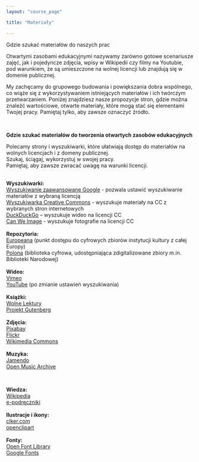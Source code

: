 ```yaml
---
layout: "course_page"

title: "Materiały"

---
```


<div class="text-center screen-title">
Gdzie szukać materiałów do naszych prac
</div>

<div class="screen-content">
  <p>
  Otwartymi zasobami edukacyjnymi nazywamy zarówno gotowe scenariusze zajęć, jak i pojedyncze zdjęcia, wpisy w Wikipedii czy filmy na Youtubie, pod warunkiem, że są umieszczone na wolnej licencji lub znajdują się w domenie publicznej.
  </p>
  
  <p>
  My zachęcamy do grupowego budowania i powiększania dobra wspólnego, co wiąże się z wykorzystywaniem istniejących materiałów i ich twórczym przetwarzaniem. Poniżej znajdziesz nasze propozycje stron, gdzie można znaleźć wartościowe, otwarte materiały, które mogą stać się elementami Twojej pracy. Pamiętaj tylko, aby zawsze oznaczyć źródło.

  </p>
  
&nbsp;
<p>
  <strong>Gdzie szukać materiałów do tworzenia otwartych zasobów edukacyjnych</strong>
</p>
<p>
  Polecamy strony i wyszukiwarki, które ułatwiają dostęp do materiałów na wolnych licencjach i z domeny publicznej. <br/>
Szukaj, ściągaj, wykorzystuj w swojej pracy. <br/>  
Pamiętaj, aby zawsze zwracać uwagę na warunki licencji. <br/>
</p>
&nbsp;  


<div class="row">
  <div class="col-md-2">
   <img src="{{ site.baseurl }}/img/zasoby_ikona1.png" alt=""/>          
  </div>   
  <div class="col-md-10">
    <strong>Wyszukiwarki:</strong><br/>
    <a class="content-link" target="_blank" href="https://www.google.com/advanced_search">Wyszukiwanie zaawansowane Google</a> - pozwala ustawić wyszukiwanie materiałów z wybraną licencją <br/>
	 <a class="content-link" target="_blank" href="https://ccsearch.creativecommons.org/"> Wyszukiwarka Creative Commons</a> - wyszukuje materiały na CC z wybranych stron internetowych <br/>
	 <a class="content-link" target="_blank" href="https://duckduckgo.com">DuckDuckGo</a> – wyszukuje wideo na licencji CC <br/>
	  <a class="content-link" target="_blank" href="https://canweimage.com/">Can We Image</a> - wyszukuje fotografie na licencji CC
  </div>             
</div>
   &nbsp;  
<div class="row">
  <div class="col-md-2">
   <img src="{{ site.baseurl }}/img/zasoby_ikona2.png" alt=""/>          
  </div>   
  <div class="col-md-10">
    <strong>Repozytoria:</strong><br/>
    <a class="content-link" target="_blank" href="https://www.europeana.eu">Europeana</a> (punkt dostępu do cyfrowych zbiorów instytucji kultury z całej Europy)<br/>
	 <a class="content-link" target="_blank" href="https://polona.pl/">Polona</a> (biblioteka cyfrowa, udostępniająca zdigitalizowane zbiory m.in. Biblioteki Narodowej)
  </div>             
</div>    
   &nbsp;  
<div class="row">
  <div class="col-md-2">
   <img src="{{ site.baseurl }}/img/zasoby_ikona3.png" alt=""/>          
  </div>   
  <div class="col-md-10">
    <strong>Wideo:</strong><br/>
	 <a class="content-link" target="_blank" href="https://vimeo.com/">Vimeo</a><br/>
	 <a class="content-link" target="_blank" href="https://polona.pl/">YouTube</a> (po zmianie ustawień wyszukiwania)
  </div>             
</div>    
 &nbsp;
<div class="row">
  <div class="col-md-2">
   <img src="{{ site.baseurl }}/img/zasoby_ikona4.png" alt=""/>          
  </div>   
  <div class="col-md-10">
    <strong>Książki:</strong><br/>
    <a class="content-link" target="_blank" href="https://wolnelektury.pl/">Wolne Lektury</a><br/>
	 <a class="content-link" target="_blank" href="http://www.gutenberg.org/">Projekt Gutenberg</a>
  </div>             
</div>    
 &nbsp;
<div class="row">
  <div class="col-md-2">
   <img src="{{ site.baseurl }}/img/zasoby_ikona5.png" alt=""/>          
  </div>   
  <div class="col-md-10">
    <strong>Zdjęcia:</strong><br/>
    <a class="content-link" target="_blank" href="https://pixabay.com/">Pixabay</a><br/>
	<a class="content-link" target="_blank" href="https://www.flickr.com/">Flickr</a><br/>
	 <a class="content-link" target="_blank" href="https://commons.wikimedia.org/wiki/Main_Page">Wikimedia Commons</a>
  </div>             
</div>    
 &nbsp;
<div class="row">
  <div class="col-md-2">
   <img src="{{ site.baseurl }}/img/zasoby_ikona6.png" alt=""/>          
  </div>   
  <div class="col-md-10">
    <strong>Muzyka: </strong><br/>
    <a class="content-link" target="_blank" href="https://www.jamendo.com/">Jamendo</a><br/>
	 <a class="content-link" target="_blank" href="http://openmusicarchive.org/">Open Music Archive</a>
  </div>             
</div>    

 &nbsp;
<div class="row">
  <div class="col-md-2">
   <img src="{{ site.baseurl }}/img/zasoby_ikona7.png" alt=""/>          
  </div>   
  <div class="col-md-10">
    <strong>Wiedza:</strong><br/>
     <a class="content-link" target="_blank" href="https://www.wikipedia.org/">Wikipedia</a><br/>
	 <a class="content-link" target="_blank" href="https://www.epodreczniki.pl/begin/">e-podręczniki</a>
</div>    
 &nbsp;
<div class="row">
  <div class="col-md-2">
   <img src="{{ site.baseurl }}/img/zasoby_ikona8.png" alt=""/>          
  </div>   
  <div class="col-md-10">
    <strong>Ilustracje i ikony: </strong><br/>
    <a class="content-link" target="_blank" href="http://www.clker.com/">clker.com</a><br/>
	 <a class="content-link" target="_blank" href="https://openclipart.org/">openclipart</a>
  </div>             
</div>    
 &nbsp;
<div class="row">
  <div class="col-md-2">
   <img src="{{ site.baseurl }}/img/zasoby_ikona9.png" alt=""/>          
  </div>   
  <div class="col-md-10">
    <strong>Fonty: </strong><br/>
     <a class="content-link" target="_blank" href="https://fontlibrary.org/">Open Font Library</a><br/>
	 <a class="content-link" target="_blank" href="https://fonts.google.com/">Google Fonts</a>
  </div>             
</div>    

</div> 
